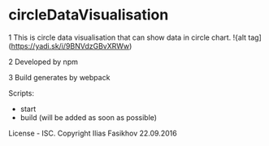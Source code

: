 # circleDataVisualisation

1 This is circle data visualisation that can show data in circle chart.
!{alt tag](https://yadi.sk/i/9BNVdzGBvXRWw)

2 Developed by npm

3 Build generates by webpack

 Scripts: 
  - start
  - build (will be added as soon as possible)
  
  
 License - ISC.
 Copyright Ilias Fasikhov 22.09.2016
